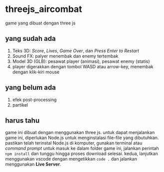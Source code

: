 # threejs_aircombat
 game yang dibuat dengan three js

## yang sudah ada
1. Teks 3D: *Score*, *Lives*, *Game Over*, dan *Press Enter to Restart*
2. Sound FX: palyer menembak dan enemy tertembak
3. Model 3D (GLB): pesawat player (animasi), pesawat enemy (statis)
4. player digerakkan dengan tombol WASD atau arrow-key, menembak dengan klik-kiri mouse

## yang belum ada
1. efek post-processing
2. partikel

## harus tahu
game ini dibuat dengan menggunakan three js. untuk dapat menjalankan game ini, diperlukan Node.js untuk menginstalasi file-file yang dibutuhkan. pastikan telah terinstal Node.js di komputer, gunakan terminal atau *command prompt* untuk masuk ke dalam folder game ini, jalankan perintah ```npm install``` dan tunggu hingga proses download selesai.
kedua, lanjutkan menggunakan vscode dengan mengetikkan ```code .``` dan jalankan menggunakan **Live Server**.
